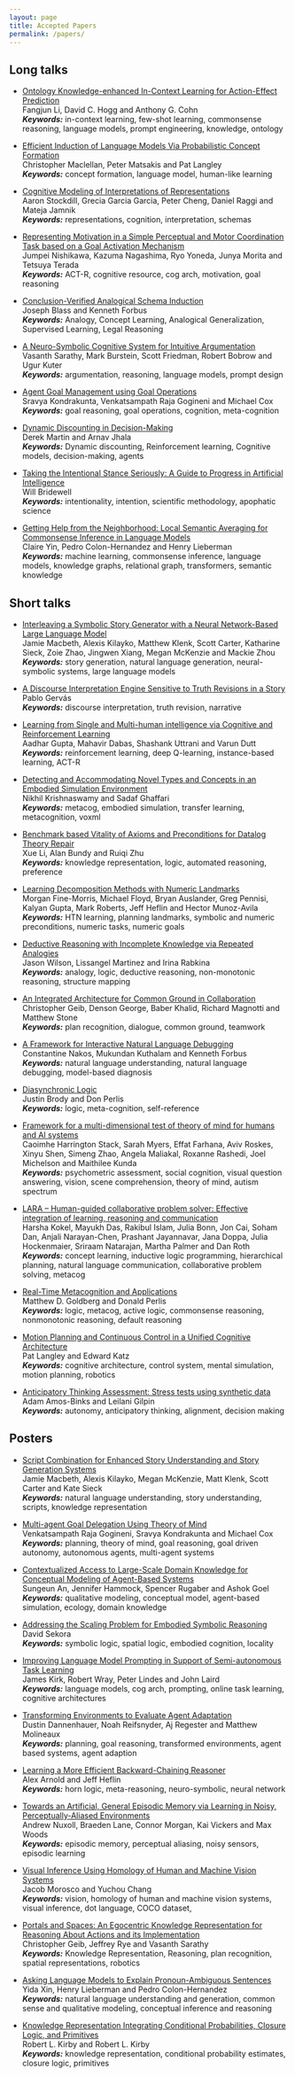 ```yaml
---
layout: page
title: Accepted Papers
permalink: /papers/
---
```



## Long talks
<ul>
<li>
<p><a href="/acs2022/data/acs22_paper-7652.pdf">Ontology Knowledge-enhanced In-Context Learning for Action-Effect Prediction</a><br />
Fangjun Li, David C. Hogg and Anthony G. Cohn<br />
<b><i>Keywords:</i></b>  in-context learning, few-shot learning,
commonsense reasoning, language models, prompt engineering, knowledge,
ontology
</p>
</li>

<li>
<p><a href="/acs2022/data/acs22_paper-2537.pdf">Efficient Induction of Language Models Via Probabilistic Concept Formation</a><br />
Christopher Maclellan, Peter Matsakis and Pat Langley<br />
<b><i>Keywords:</i></b>  concept formation, language model, human-like
learning
</p>
</li>

<li>
<p><a href="/acs2022/data/acs22_paper-4252.pdf">Cognitive Modeling of Interpretations of Representations</a><br />
Aaron Stockdill, Grecia Garcia Garcia, Peter Cheng, Daniel Raggi and Mateja Jamnik<br />
<b><i>Keywords:</i></b>  representations, cognition, interpretation,
schemas
</p>
</li>


<li>
<p><a href="/acs2022/data/acs22_paper-238.pdf">Representing Motivation in a Simple Perceptual and Motor Coordination Task based on a Goal Activation Mechanism</a><br />
Jumpei Nishikawa, Kazuma Nagashima, Ryo Yoneda, Junya Morita and Tetsuya Terada<br />
<b><i>Keywords:</i></b> ACT-R, cognitive resource, cog arch, motivation,
goal reasoning
</p>
</li>


<li>
<p><a href="/acs2022/data/acs22_paper-1295.pdf">Conclusion-Verified Analogical Schema Induction</a><br />
Joseph Blass and Kenneth Forbus<br />
<b><i>Keywords:</i></b>  Analogy, Concept Learning, Analogical
Generalization, Supervised Learning, Legal Reasoning
</p>
</li>

<li>
<p><a href="/acs2022/data/acs22_paper-7038.pdf">A Neuro-Symbolic Cognitive System for Intuitive Argumentation </a><br />
Vasanth Sarathy, Mark Burstein, Scott Friedman, Robert Bobrow and Ugur Kuter<br />
<b><i>Keywords:</i></b>  argumentation, reasoning, language models, prompt
design 
</p>
</li>

<li>
<p><a href="/acs2022/data/acs22_paper-9367.pdf">Agent Goal Management using Goal Operations</a><br />
Sravya Kondrakunta, Venkatsampath Raja Gogineni and Michael Cox<br />
<b><i>Keywords:</i></b>  goal reasoning, goal operations, cognition,
meta-cognition 
</p>
</li>

<li>
<p><a href="/acs2022/data/acs22_paper-8017.pdf">Dynamic Discounting in Decision-Making</a><br />
Derek Martin and Arnav Jhala<br />
<b><i>Keywords:</i></b>  Dynamic discounting, Reinforcement learning,
Cognitive models, decision-making, agents 
</p>
</li>

<li>
<p><a href="/acs2022/data/acs22_paper-8679.pdf">Taking the Intentional Stance Seriously: A Guide to Progress in Artificial Intelligence</a><br />
Will Bridewell<br />
<b><i>Keywords:</i></b>  intentionality, intention, scientific methodology,
apophatic science 
</p>
</li>

<li>
<p><a href="/acs2022/data/acs22_paper-5758.pdf">Getting Help from the Neighborhood: Local Semantic Averaging for Commonsense Inference in Language Models</a><br />
Claire Yin, Pedro Colon-Hernandez and Henry Lieberman<br />
<b><i>Keywords:</i></b>  machine learning, commonsense inference, language
models, knowledge graphs, relational graph, transformers, semantic
knowledge 
</p>
</li>

</ul>

## Short talks 

<ul> 
<li>
<p><a href="/acs2022/data/acs_paper-9358.pdf">
Interleaving a Symbolic Story Generator with a Neural Network-Based Large Language Model</a><br />
Jamie Macbeth, Alexis Kilayko, Matthew Klenk, Scott Carter, Katharine Sieck, Zoie Zhao, Jingwen Xiang, Megan McKenzie and Mackie Zhou<br />
<b><i>Keywords:</i></b>  story generation, natural language generation,
neural-symbolic systems, large language models
</p>
</li>

<li>
<p><a href="/acs2022/data/acs_paper-2091.pdf">
A Discourse Interpretation Engine Sensitive to Truth Revisions in a Story</a><br />
Pablo Gervás<br />
<b><i>Keywords:</i></b>  discourse interpretation, truth revision,
narrative
</p>
</li>

<li>
<p><a href="/acs2022/data/acs_paper-186.pdf">
Learning from Single and Multi-human intelligence via Cognitive and Reinforcement Learning</a><br />
Aadhar Gupta, Mahavir Dabas, Shashank Uttrani and Varun Dutt<br />
<b><i>Keywords:</i></b>  reinforcement learning, deep Q-learning,
instance-based learning, ACT-R
</p>
</li>

<li>
<p><a href="/acs2022/data/acs_paper-3157.pdf">
Detecting and Accommodating Novel Types and Concepts in an Embodied Simulation Environment</a><br />
Nikhil Krishnaswamy and Sadaf Ghaffari<br />
<b><i>Keywords:</i></b>  metacog, embodied simulation, transfer learning,
metacognition, voxml
</p>
</li>

<li>
<p><a href="/acs2022/data/acs_paper-3588.pdf">
Benchmark based Vitality of Axioms and Preconditions for Datalog Theory Repair</a><br />
Xue Li, Alan Bundy and Ruiqi Zhu<br />
<b><i>Keywords:</i></b>  knowledge representation, logic, automated
reasoning, preference
</p>
</li>

<li>
<p><a href="/acs2022/data/acs_paper-7677.pdf">
Learning Decomposition Methods with Numeric Landmarks</a><br />
Morgan Fine-Morris, Michael Floyd, Bryan Auslander, Greg Pennisi, Kalyan Gupta, Mark Roberts, Jeff Heflin and Hector Munoz-Avila<br />
<b><i>Keywords:</i></b>  HTN learning, planning landmarks, symbolic and
numeric preconditions, numeric tasks, numeric goals
</p>
</li>

<li>
<p><a href="/acs2022/data/acs_paper-8878.pdf">
Deductive Reasoning with Incomplete Knowledge via Repeated Analogies</a><br />
Jason Wilson, Lissangel Martinez and Irina Rabkina<br />
<b><i>Keywords:</i></b>  analogy, logic, deductive reasoning, non-monotonic
reasoning, structure mapping
</p>
</li>

<li>
<p><a href="/acs2022/data/acs_paper-9776.pdf">
An Integrated Architecture for Common Ground in Collaboration</a><br />
Christopher Geib, Denson George, Baber Khalid, Richard Magnotti and Matthew Stone<br />
<b><i>Keywords:</i></b>  plan recognition, dialogue, common ground,
teamwork
</p>
</li>

<li>
<p><a href="/acs2022/data/acs_paper-7803.pdf">
A Framework for Interactive Natural Language Debugging</a><br />
Constantine Nakos, Mukundan Kuthalam and Kenneth Forbus<br />
<b><i>Keywords:</i></b>  natural language understanding, natural language
debugging, model-based diagnosis
</p>
</li>

<li>
<p><a href="/acs2022/data/acs_paper-301.pdf">
Diasynchronic Logic</a><br />
Justin Brody and Don Perlis<br />
<b><i>Keywords:</i></b>  logic, meta-cognition, self-reference
</p>
</li>

<li>
<p><a href="/acs2022/data/acs_paper-911.pdf">
Framework for a multi-dimensional test of theory of mind for humans and AI systems</a><br />
Caoimhe Harrington Stack, Sarah Myers, Effat Farhana, Aviv Roskes, Xinyu Shen, Simeng Zhao, Angela Maliakal, Roxanne Rashedi, Joel Michelson and Maithilee Kunda<br />
<b><i>Keywords:</i></b>  psychometric assessment, social cognition, visual
question answering, vision, scene comprehension, theory of mind, autism
spectrum
</p>
</li>

<li>
<p><a href="/acs2022/data/acs_paper-2603.pdf">
LARA – Human-guided collaborative problem solver: Effective integration of learning, reasoning and communication</a><br />
Harsha Kokel, Mayukh Das, Rakibul Islam, Julia Bonn, Jon Cai, Soham Dan, Anjali Narayan-Chen, Prashant Jayannavar, Jana Doppa, Julia Hockenmaier, Sriraam Natarajan, Martha Palmer and Dan Roth<br />
<b><i>Keywords:</i></b>  concept learning, inductive logic programming,
hierarchical planning, natural language communication, collaborative
problem solving, metacog
</p>
</li>

<li>
<p><a href="/acs2022/data/acs_paper-5926.pdf">
Real-Time Metacognition and Applications</a><br />
Matthew D. Goldberg and Donald Perlis<br />
<b><i>Keywords:</i></b>  logic, metacog, active logic, commonsense
reasoning, nonmonotonic reasoning, default reasoning
</p>
</li>

<li>
<p><a href="/acs2022/data/acs_paper-396.pdf">
Motion Planning and Continuous Control in a Unified Cognitive Architecture</a><br />
Pat Langley and Edward Katz<br />
<b><i>Keywords:</i></b>  cognitive architecture, control system, mental
simulation, motion planning, robotics
</p>
</li>

<li>
<p><a href="/acs2022/data/acs_paper-6940.pdf">
Anticipatory Thinking Assessment: Stress tests using synthetic data</a><br />
Adam Amos-Binks and Leilani Gilpin<br />
<b><i>Keywords:</i></b>  autonomy, anticipatory thinking, alignment,
decision making
</p>
</li>
</ul>



## Posters

<ul>
<li>
<p><a href="/acs2022/data/acs_paper-1217.pdf">
Script Combination for Enhanced Story Understanding and Story Generation Systems</a><br />
Jamie Macbeth, Alexis Kilayko, Megan McKenzie, Matt Klenk, Scott Carter and Kate Sieck<br />
<b><i>Keywords:</i></b>  natural language understanding, story
understanding, scripts, knowledge representation
</p>
</li>

<li>
<p><a href="/acs2022/data/acs_paper-1124.pdf">
Multi-agent Goal Delegation Using Theory of Mind</a><br />
Venkatsampath Raja Gogineni, Sravya Kondrakunta and Michael Cox<br />
<b><i>Keywords:</i></b>  planning, theory of mind, goal reasoning, goal
driven autonomy, autonomous agents, multi-agent systems
</p>
</li>

<li>
<p><a href="/acs2022/data/acs_paper-9282.pdf">
Contextualized Access to Large-Scale Domain Knowledge for Conceptual Modeling of Agent-Based Systems
</a><br />
Sungeun An, Jennifer Hammock, Spencer Rugaber and Ashok Goel<br />
<b><i>Keywords:</i></b>  qualitative modeling, conceptual model,
agent-based simulation, ecology, domain knowledge
</p>
</li>

<li>
<p><a href="/acs2022/data/acs_paper-1568.pdf">
Addressing the Scaling Problem for Embodied Symbolic Reasoning</a><br />
David Sekora<br />
<b><i>Keywords:</i></b>  symbolic logic, spatial logic, embodied cognition,
locality
</p>
</li>

<li>
<p><a href="/acs2022/data/acs_paper-3723.pdf">
Improving Language Model Prompting in Support of Semi-autonomous Task Learning</a><br />
James Kirk, Robert Wray, Peter Lindes and John Laird<br />
<b><i>Keywords:</i></b>  language models, cog arch, prompting, online task
learning, cognitive architectures
</p>
</li>

<li>
<p><a href="/acs2022/data/acs_paper-1545.pdf">
Transforming Environments to Evaluate Agent Adaptation</a><br />
Dustin Dannenhauer, Noah Reifsnyder, Aj Regester and Matthew Molineaux<br />
<b><i>Keywords:</i></b>  planning, goal reasoning, transformed
environments, agent based systems, agent adaption
</p>
</li>

<li>
<p><a href="/acs2022/data/acs_paper-1694.pdf">
Learning a More Efficient Backward-Chaining Reasoner</a><br />
Alex Arnold and Jeff Heflin<br />
<b><i>Keywords:</i></b>  horn logic, meta-reasoning, neuro-symbolic, neural
network
</p>
</li>

<li>
<p><a href="/acs2022/data/acs_paper-7339.pdf">
Towards an Artificial, General Episodic Memory via Learning in Noisy, Perceptually-Aliased Environments</a><br />
Andrew Nuxoll, Braeden Lane, Connor Morgan, Kai Vickers and Max Woods<br />
<b><i>Keywords:</i></b>  episodic memory, perceptual aliasing, noisy
sensors, episodic learning
</p>
</li>

<li>
<p><a href="/acs2022/data/acs_paper-1019.pdf">
Visual Inference Using Homology of Human and Machine Vision Systems</a><br />
Jacob Morosco and Yuchou Chang<br />
<b><i>Keywords:</i></b>  vision, homology of human and machine vision
systems, visual inference, dot language, COCO dataset,
</p>
</li>

<li>
<p><a href="/acs2022/data/acs_paper-757.pdf">
Portals and Spaces: An Egocentric Knowledge Representation for Reasoning About Actions and its Implementation</a><br />
Christopher Geib, Jeffrey Rye and Vasanth Sarathy<br />
<b><i>Keywords:</i></b>  Knowledge Representation, Reasoning, plan
recognition, spatial representations, robotics
</p>
</li>

<li>
<p><a href="/acs2022/data/acs_paper-1492.pdf">
Asking Language Models to Explain Pronoun-Ambiguous Sentences</a><br />
Yida Xin, Henry Lieberman and Pedro Colon-Hernandez<br />
<b><i>Keywords:</i></b>  natural language understanding and generation,
common sense and qualitative modeling, conceptual inference and reasoning
</p>
</li>

<li>
<p><a href="/acs2022/data/acs_paper-168.pdf">
Knowledge Representation Integrating Conditional Probabilities, Closure Logic, and Primitives</a><br />
Robert L. Kirby and Robert L. Kirby<br />
<b><i>Keywords:</i></b>  knowledge representation, conditional probability
estimates, closure logic, primitives
</p>
</li>



</ul>


